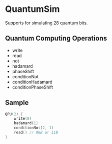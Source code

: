 # QuantumSim

Supports for simulating 28 quantum bits.

## Quantum Computing Operations

- write
- read
- not
- hadamard
- phaseShift
- conditionNot
- conditionHadamard
- conditionPhaseShift

## Sample

```kotlin
QPU(2) {
    write(0)
    hadamard(1)
    conditionNot(2, 1)
    read() // 00B or 11B
}
```